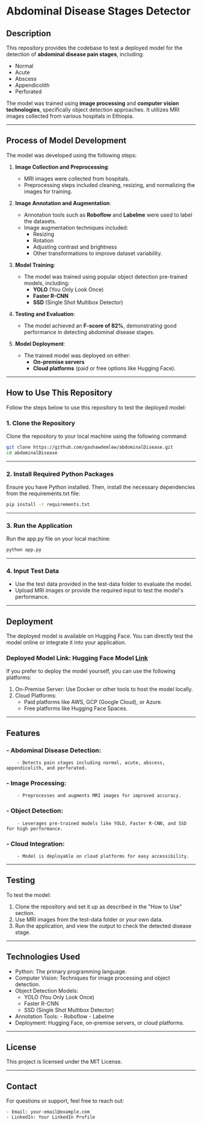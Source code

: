 # Abdominal Disease Stages Detector

## Description

This repository provides the codebase to test a deployed model for the detection of **abdominal disease pain stages**, including:

- Normal
- Acute
- Abscess
- Appendicolith
- Perforated

The model was trained using **image processing** and **computer vision technologies**, specifically object detection approaches. It utilizes MRI images collected from various hospitals in Ethiopia.

---

## Process of Model Development

The model was developed using the following steps:

1. **Image Collection and Preprocessing**:
   - MRI images were collected from hospitals.
   - Preprocessing steps included cleaning, resizing, and normalizing the images for training.

2. **Image Annotation and Augmentation**:
   - Annotation tools such as **Roboflow** and **Labelme** were used to label the datasets.
   - Image augmentation techniques included:
     - Resizing
     - Rotation
     - Adjusting contrast and brightness
     - Other transformations to improve dataset variability.

3. **Model Training**:
   - The model was trained using popular object detection pre-trained models, including:
     - **YOLO** (You Only Look Once)
     - **Faster R-CNN**
     - **SSD** (Single Shot Multibox Detector)

4. **Testing and Evaluation**:
   - The model achieved an **F-score of 82%**, demonstrating good performance in detecting abdominal disease stages.

5. **Model Deployment**:
   - The trained model was deployed on either:
     - **On-premise servers**
     - **Cloud platforms** (paid or free options like Hugging Face).

---

## How to Use This Repository

Follow the steps below to use this repository to test the deployed model:

### 1. Clone the Repository

Clone the repository to your local machine using the following command:

```bash
git clone https://github.com/gashawdemlew/abdominalDisease.git
cd abdominalDisease
```

---

### 2. Install Required Python Packages

Ensure you have Python installed. Then, install the necessary dependencies from the requirements.txt file:
```bash
pip install -r requirements.txt
```

---

### 3. Run the Application
Run the app.py file on your local machine:
```bash
python app.py
```

---

### 4. Input Test Data
- Use the test data provided in the test-data folder to evaluate the model.
- Upload MRI images or provide the required input to test the model's performance.

---

## Deployment
The deployed model is available on Hugging Face. You can directly test the model online or integrate it into your application.

### Deployed Model Link: Hugging Face Model [Link](https://huggingface.co/spaces/gashudemman/abdomenDiseaseDetector)
If you prefer to deploy the model yourself, you can use the following platforms:

1. On-Premise Server: Use Docker or other tools to host the model locally.
2. Cloud Platforms:
    - Paid platforms like AWS, GCP (Google Cloud), or Azure.
    - Free platforms like Hugging Face Spaces.

---

## Features
### - Abdominal Disease Detection:
        - Detects pain stages including normal, acute, abscess, appendicolith, and perforated.
### - Image Processing:
        - Preprocesses and augments MRI images for improved accuracy.
### - Object Detection:
        - Leverages pre-trained models like YOLO, Faster R-CNN, and SSD for high performance.
### - Cloud Integration:
        - Model is deployable on cloud platforms for easy accessibility.
    
---

## Testing
To test the model:

1. Clone the repository and set it up as described in the "How to Use" section.
2. Use MRI images from the test-data folder or your own data.
3. Run the application, and view the output to check the detected disease stage.

---

## Technologies Used
- Python: The primary programming language.
- Computer Vision: Techniques for image processing and object detection.
- Object Detection Models:
    - YOLO (You Only Look Once)
    - Faster R-CNN
    - SSD (Single Shot Multibox Detector)
- Annotation Tools:
        - Roboflow
        - Labelme
- Deployment: Hugging Face, on-premise servers, or cloud platforms.

---

## License
This project is licensed under the MIT License.


---

## Contact
For questions or support, feel free to reach out:

    - Email: your-email@example.com
    - LinkedIn: Your LinkedIn Profile